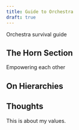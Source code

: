 ```yaml
---
title: Guide to Orchestra
draft: true
---
```


Orchestra survival guide

## The Horn Section

Empowering each other

## On Hierarchies



## Thoughts

This is about my values.
